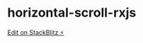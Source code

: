 # horizontal-scroll-rxjs

[Edit on StackBlitz ⚡️](https://stackblitz.com/edit/horizontal-scroll-rxjs)